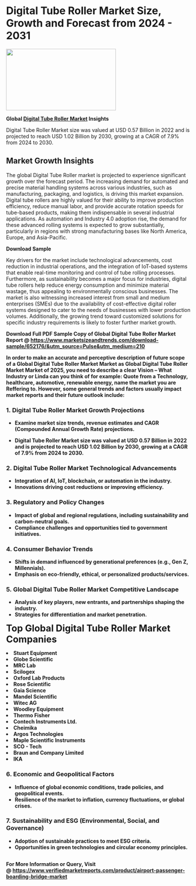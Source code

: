 <H1>Digital Tube Roller Market Size, Growth and Forecast from 2024 - 2031</H1><img class="aligncenter size-medium wp-image-584254" src="https://thirdeyenews.in/wp-content/uploads/2024/09/Global-Market-Research-300x168.jpeg" alt="" width="300" height="168" /><p><strong>Global&nbsp;<a href="https://www.marketsizeandtrends.com/download-sample/652176/&amp;utm_source=Pulse&amp;utm_medium=210">Digital Tube Roller Market</a> Insights</strong></p><p>Digital Tube Roller Market size was valued at USD 0.57 Billion in 2022 and is projected to reach USD 1.02 Billion by 2030, growing at a CAGR of 7.9% from 2024 to 2030.</p><p><h2>Market Growth Insights</h2> <p>The global Digital Tube Roller market is projected to experience significant growth over the forecast period. The increasing demand for automated and precise material handling systems across various industries, such as manufacturing, packaging, and logistics, is driving this market expansion. Digital tube rollers are highly valued for their ability to improve production efficiency, reduce manual labor, and provide accurate rotation speeds for tube-based products, making them indispensable in several industrial applications. As automation and Industry 4.0 adoption rise, the demand for these advanced rolling systems is expected to grow substantially, particularly in regions with strong manufacturing bases like North America, Europe, and Asia-Pacific.</p> <p><strong>Download Sample</strong></p> <p>Key drivers for the market include technological advancements, cost reduction in industrial operations, and the integration of IoT-based systems that enable real-time monitoring and control of tube rolling processes. Furthermore, as sustainability becomes a major focus for industries, digital tube rollers help reduce energy consumption and minimize material wastage, thus appealing to environmentally conscious businesses. The market is also witnessing increased interest from small and medium enterprises (SMEs) due to the availability of cost-effective digital roller systems designed to cater to the needs of businesses with lower production volumes. Additionally, the growing trend toward customized solutions for specific industry requirements is likely to foster further market growth.</p> <p><strong></p><p><span class=""><strong>Download Full PDF Sample Copy of Global Digital Tube Roller Market Report</strong> @ <a href="https://www.marketsizeandtrends.com/download-sample/652176/&amp;utm_source=Pulse&amp;utm_medium=210" target="_blank">https://www.marketsizeandtrends.com/download-sample/652176/&amp;utm_source=Pulse&amp;utm_medium=210</a></span></p><p>In order to make an accurate and perceptive description of future scope of a Global&nbsp;Digital Tube Roller Market Market as Global&nbsp;Digital Tube Roller Market Market of 2025, you need to describe a clear Vision &ndash; What Industry or Linda can you think of for example: Quote from a Technology, healthcare, automotive, renewable energy, name the market you are Reffering to. However, some general trends and factors usually impact market reports and their future outlook include:</p><h3>1.&nbsp;<strong>Digital Tube Roller Market Growth Projections</strong></h3><ul><li>Examine market size trends, revenue estimates and CAGR (Compounded Annual Growth Rate) projections.</li><li><p>Digital Tube Roller Market size was valued at USD 0.57 Billion in 2022 and is projected to reach USD 1.02 Billion by 2030, growing at a CAGR of 7.9% from 2024 to 2030.</p></li></ul><h3>2.&nbsp;<strong>Digital Tube Roller Market Technological Advancements</strong></h3><ul><li>Integration of AI, IoT, blockchain, or automation in the industry.</li><li>Innovations driving cost reductions or improving efficiency.</li></ul><h3>3.&nbsp;<strong>Regulatory and Policy Changes</strong></h3><ul><li>Impact of global and regional regulations, including sustainability and carbon-neutral goals.</li><li>Compliance challenges and opportunities tied to government initiatives.</li></ul><h3>4.&nbsp;<strong>Consumer Behavior Trends</strong></h3><ul><li>Shifts in demand influenced by generational preferences (e.g., Gen Z, Millennials).</li><li>Emphasis on eco-friendly, ethical, or personalized products/services.</li></ul><h3>5.&nbsp;<strong>Global Digital Tube Roller Market Competitive Landscape</strong></h3><ul><li>Analysis of key players, new entrants, and partnerships shaping the industry.</li><li>Strategies for differentiation and market penetration.</li></ul><p data-pm-slice="1 1 []"><span style="color: inherit; font-family: inherit; font-size: 25px;">Top Global Digital Tube Roller Market Companies</span></p><div class="" data-test-id=""><p><li>Stuart Equipment</li><li> Globe Scientific</li><li> MRC Lab</li><li> Scilogex</li><li> Oxford Lab Products</li><li> Rose Scientific</li><li> Gaia Science</li><li> Mandel Scientific</li><li> Witec AG</li><li> Woodley Equipment</li><li> Thermo Fisher</li><li> Contech Instruments Ltd.</li><li> Cheimika</li><li> Argos Technologies</li><li> Maple Scientific Instruments</li><li> SCO - Tech</li><li> Braun and Company Limited</li><li> IKA</li></p></div><h3>6.&nbsp;<strong>Economic and Geopolitical Factors</strong></h3><ul><li>Influence of global economic conditions, trade policies, and geopolitical events.</li><li>Resilience of the market to inflation, currency fluctuations, or global crises.</li></ul><h3>7.&nbsp;<strong>Sustainability and ESG (Environmental, Social, and Governance)</strong></h3><ul><li>Adoption of sustainable practices to meet ESG criteria.</li><li>Opportunities in green technologies and circular economy principles.</li></ul><h2><strong style="font-size: 14px;">For More Information or Query, Visit @&nbsp;</strong><a style="background-color: #ffffff; font-size: 14px;" href="https://www.marketsizeandtrends.com/report/digital-tube-roller-market/" target="_blank">https://www.verifiedmarketreports.com/product/airport-passenger-boarding-bridge-market</a></h2>
